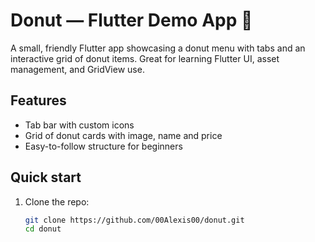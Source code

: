 # Donut — Flutter Demo App 🍩

A small, friendly Flutter app showcasing a donut menu with tabs and an interactive grid of donut items. Great for learning Flutter UI, asset management, and GridView use.

## Features
- Tab bar with custom icons
- Grid of donut cards with image, name and price
- Easy-to-follow structure for beginners

## Quick start
1. Clone the repo:
   ```bash
   git clone https://github.com/00Alexis00/donut.git
   cd donut

